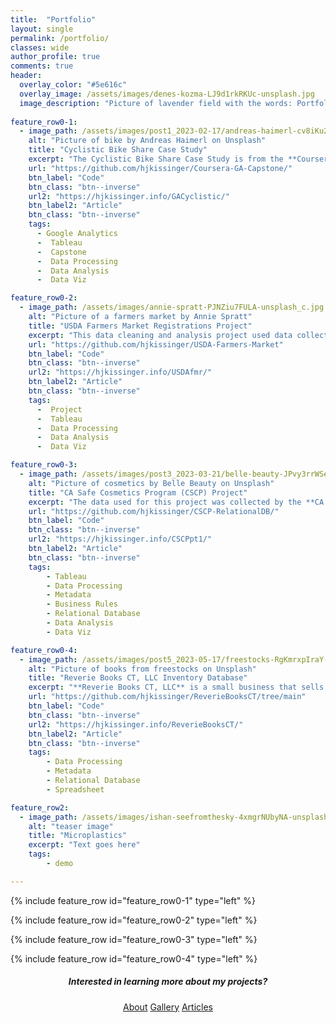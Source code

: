 ```yaml
---
title:  "Portfolio"
layout: single
permalink: /portfolio/
classes: wide
author_profile: true
comments: true
header:
  overlay_color: "#5e616c"
  overlay_image: /assets/images/denes-kozma-LJ9d1rkRKUc-unsplash.jpg
  image_description: "Picture of lavender field with the words: Portfolio. Photo by Denes Kozma on Unsplash"
  
feature_row0-1:
  - image_path: /assets/images/post1_2023-02-17/andreas-haimerl-cv8iKu2ONM-unsplash_c.jpg
    alt: "Picture of bike by Andreas Haimerl on Unsplash"
    title: "Cyclistic Bike Share Case Study"
    excerpt: "The Cyclistic Bike Share Case Study is from the **Coursera Google Analytics Capstone course**. The goal of this project was to determine factors that differentiate annual members and casual bike riders. These factors are then used to develop recommendations for a marketing campaign that aims to increase the membership conversion rate."
    url: "https://github.com/hjkissinger/Coursera-GA-Capstone/"
    btn_label: "Code"
    btn_class: "btn--inverse"
    url2: "https://hjkissinger.info/GACyclistic/"
    btn_label2: "Article"
    btn_class: "btn--inverse"    
    tags:
      - Google Analytics
      -  Tableau
      -  Capstone
      -  Data Processing
      -  Data Analysis
      -  Data Viz

feature_row0-2:
  - image_path: /assets/images/annie-spratt-PJNZiu7FULA-unsplash_c.jpg
    alt: "Picture of a farmers market by Annie Spratt"
    title: "USDA Farmers Market Registrations Project"
    excerpt: "This data cleaning and analysis project used data collected by the **USDA and Michigan State University**. The goal was to examine yearly USDA farmers market registrations in the online USDA Local Food Directories from 2020-2022. Recommendations were then developed to improve the breadth of the directory."
    url: "https://github.com/hjkissinger/USDA-Farmers-Market"
    btn_label: "Code"
    btn_class: "btn--inverse"
    url2: "https://hjkissinger.info/USDAfmr/"
    btn_label2: "Article"
    btn_class: "btn--inverse" 
    tags:
      -  Project
      -  Tableau
      -  Data Processing
      -  Data Analysis
      -  Data Viz

feature_row0-3:
  - image_path: /assets/images/post3_2023-03-21/belle-beauty-JPvy3rrWSeM-unsplash.jpg
    alt: "Picture of cosmetics by Belle Beauty on Unsplash"
    title: "CA Safe Cosmetics Program (CSCP) Project"
    excerpt: "The data used for this project was collected by the **CA Department of Public Health**. The goal of this project was to convert the CSCP spreadsheet into a relational database for downstream analysis. This project was a two part article series: **Part I** discusses the creation of business rules and an entity relationship diagram for the CSCP dataset. **Part II** focuses on building the relational database."
    url: "https://github.com/hjkissinger/CSCP-RelationalDB/"
    btn_label: "Code"
    btn_class: "btn--inverse"
    url2: "https://hjkissinger.info/CSCPpt1/"
    btn_label2: "Article"
    btn_class: "btn--inverse" 
    tags:
        - Tableau
        - Data Processing
        - Metadata
        - Business Rules
        - Relational Database
        - Data Analysis
        - Data Viz

feature_row0-4:
  - image_path: /assets/images/post5_2023-05-17/freestocks-RgKmrxpIraY-unsplash_icon.jpg
    alt: "Picture of books from freestocks on Unsplash"
    title: "Reverie Books CT, LLC Inventory Database"
    excerpt: "**Reverie Books CT, LLC** is a small business that sells secondhand books via ecommerce and community tabling events. The client wanted a free, simple solution for managing their inventory, costs, and sales on Google Sheets. The project outcomes are discussed in report format."
    url: "https://github.com/hjkissinger/ReverieBooksCT/tree/main"
    btn_label: "Code"
    btn_class: "btn--inverse"
    url2: "https://hjkissinger.info/ReverieBooksCT/"
    btn_label2: "Article"
    btn_class: "btn--inverse" 
    tags:
        - Data Processing
        - Metadata
        - Relational Database
        - Spreadsheet

feature_row2:
  - image_path: /assets/images/ishan-seefromthesky-4xmgrNUbyNA-unsplash_teaser.jpg
    alt: "teaser image"
    title: "Microplastics"
    excerpt: "Text goes here"
    tags:
        - demo

---
```



{% include feature_row id="feature_row0-1" type="left" %}
<a name="Google Analytics Capstone- Cyclistic Bike Share"></a>

{% include feature_row id="feature_row0-2" type="left" %}
<a name="USDA Farmers Market Registrations Post-Pandemic, Transitioning to Online Directories"></a>

{% include feature_row id="feature_row0-3" type="left" %}
<a name="CA Safe Cosmetics Program (CSCP) Project"></a>

{% include feature_row id="feature_row0-4" type="left" %}
<a name="Reverie Books CT, LLC Inventory Database"></a>

<h5 style="text-align: center;">Interested in learning more about my projects?</h5>
<center><a href="https://hjkissinger.github.io/about/" class="btn btn--inverse .btn--x-large">About</a>
<a href="https://hjkissinger.github.io/gallery/" class="btn btn--inverse .btn--x-large" >Gallery</a>
<a href="https://hjkissinger.github.io/articles" class="btn btn--inverse .btn--x-large">Articles</a></center>

